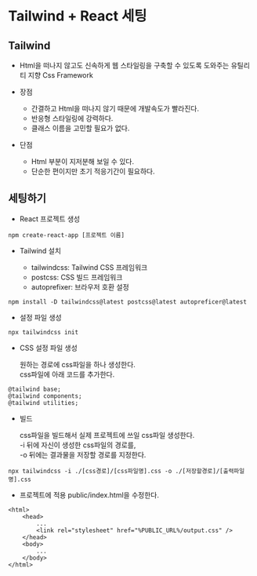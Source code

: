 # Tailwind + React 세팅

## Tailwind

- Html을 떠나지 않고도 신속하게 웹 스타일링을 구축할 수 있도록 도와주는 유틸리티 지향 Css Framework

- 장점
    - 간결하고 Html을 떠나지 않기 때문에 개발속도가 빨라진다.
    - 반응형 스타일링에 강력하다.
    - 클래스 이름을 고민할 필요가 없다.

- 단점
    - Html 부분이 지저분해 보일 수 있다.
    - 단순한 편이지만 초기 적응기간이 필요하다.


## 세팅하기

- React 프로젝트 생성
```
npm create-react-app [프로젝트 이름]
```

- Tailwind 설치

    - tailwindcss: Tailwind CSS 프레임워크
    - postcss: CSS 빌드 프레임워크
    - autoprefixer: 브라우저 호환 설정
```
npm install -D tailwindcss@latest postcss@latest autopreficer@latest
```
    
- 설정 파일 생성

```
npx tailwindcss init
```

- CSS 설정 파일 생성

    원하는 경로에 css파일을 하나 생성한다.<br/>
    css파일에 아래 코드를 추가한다.
```
@tailwind base;
@tailwind components;
@tailwind utilities;
```

- 빌드

    css파일을 빌드해서 실제 프로젝트에 쓰일 css파일 생성한다.<br/>
    -i 뒤에 자신이 생성한 css파일의 경로를, <br/>
    -o 뒤에는 결과물을 저장할 경로를 지정한다.
```
npx tailwindcss -i ./[css경로]/[css파일명].css -o ./[저장할경로]/[출력파일명].css
```

- 프로젝트에 적용
    public/index.html을 수정한다.

```
<html>
	<head>
    	...
    	<link rel="stylesheet" href="%PUBLIC_URL%/output.css" />
    </head>
    <body>
    	...
    </body>
</html>
```
